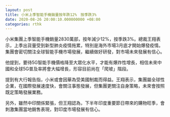 ```yaml
---
layout: post
title: 小米上季智能手機銷量按年跌12%　按季跌3%
date: 2020-08-26 20:00:10.000000000 +08:00
categories: rthk
---
```


小米集團上季智能手機銷量2830萬部，按年減少12%，按季跌3%。總裁王翔表示，上季出貨量受到新型肺炎疫情拖累，特別是海外市場3月底才開始爆發疫情。集團會密切關注全球智能手機市場發展，繼續做好研發，對市場未來發展有信心。

他提到，要待5G智能手機價格降至大眾化水平，才能有爆炸性增長，相信未來中國和全球5G普及率將會大幅增長，形容目前尚在「爬坡」階段。

提到有大行報告指，小米或會因華為受美國制裁而得益。王翔表示，集團屬全球性企業，在國際發展速度快，會關注事態發展，但集團更關注自身策略，未來會按照既定策略發展業務。

另外，雖然中印關係緊張，但王翔認為，下半年印度重要節日帶來的購物旺季，會刺激集團當地銷售表現，對印度市場發展有信心。
